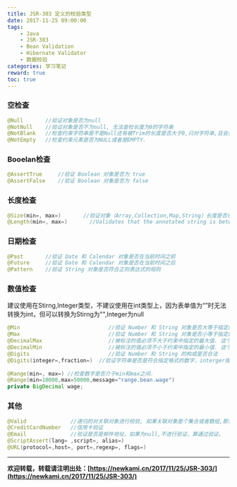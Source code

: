 ```yaml
---
title: JSR-303 定义的校验类型
date: 2017-11-25 09:00:00
tags: 
    - Java
    - JSR-303
    - Bean Validation
    - Hibernate Validator
    - 数据校验
categories: 学习笔记
reward: true
toc: true
---
```


### 空检查
```java
@Null       //验证对象是否为null
@NotNull    //验证对象是否不为null, 无法查检长度为0的字符串
@NotBlank 	//检查约束字符串是不是Null还有被Trim的长度是否大于0,只对字符串,且会去掉前后空格.
@NotEmpty 	//检查约束元素是否为NULL或者是EMPTY.
```
### Booelan检查
```java
@AssertTrue     //验证 Boolean 对象是否为 true  
@AssertFalse    //验证 Boolean 对象是否为 false  
```

### 长度检查
```java
@Size(min=, max=) 		//验证对象（Array,Collection,Map,String）长度是否在给定的范围之内  
@Length(min=, max=) 	  //Validates that the annotated string is between min and max included.
```

### 日期检查
```java
@Past       //验证 Date 和 Calendar 对象是否在当前时间之前  
@Future     //验证 Date 和 Calendar 对象是否在当前时间之后  
@Pattern    //验证 String 对象是否符合正则表达式的规则
```

### 数值检查

建议使用在Stirng,Integer类型，不建议使用在int类型上，因为表单值为“”时无法转换为int，但可以转换为Stirng为"",Integer为null

```java
@Min            				//验证 Number 和 String 对象是否大等于指定的值  
@Max            				//验证 Number 和 String 对象是否小等于指定的值  
@DecimalMax 					//被标注的值必须不大于约束中指定的最大值. 这个约束的参数是一个通过BigDecimal定义的最大值的字符串表示.小数存在精度
@DecimalMin 					//被标注的值必须不小于约束中指定的最小值. 这个约束的参数是一个通过BigDecimal定义的最小值的字符串表示.小数存在精度
@Digits     					//验证 Number 和 String 的构成是否合法  
@Digits(integer=,fraction=)	 //验证字符串是否是符合指定格式的数字，interger指定整数精度，fraction指定小数精度。
 
@Range(min=, max=) //检查数字是否介于min和max之间.
@Range(min=10000,max=50000,message="range.bean.wage")
private BigDecimal wage;
```

### 其他

```java
@Valid 				//递归的对关联对象进行校验, 如果关联对象是个集合或者数组,那么对其中的元素进行递归校验,如果是一个map,则对其中的值部分进行校验.(是否进行递归验证)
@CreditCardNumber	//信用卡验证
@Email  			//验证是否是邮件地址，如果为null,不进行验证，算通过验证。
@ScriptAssert(lang= ,script=, alias=)
@URL(protocol=,host=, port=,regexp=, flags=)
```

---

**欢迎转载，转载请注明出处：[https://newkami.cn/2017/11/25/JSR-303/](https://newkami.cn/2017/11/25/JSR-303/)**